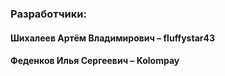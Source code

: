 ### Разработчики:

<h4>Шихалеев Артём Владимирович – fluffystar43</h4>
<h4>Феденков Илья Сергеевич – Kolompay</h4>
